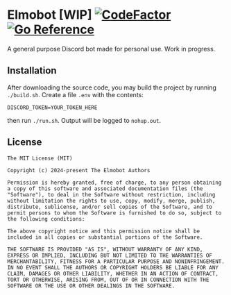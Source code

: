 # Elmobot [WIP] [![CodeFactor](https://www.codefactor.io/repository/github/servusdei2018/elmobot/badge)](https://www.codefactor.io/repository/github/servusdei2018/elmobot) [![Go Reference](https://pkg.go.dev/badge/github.com/servusdei2018/elmobot.svg)](https://pkg.go.dev/github.com/servusdei2018/elmobot)

A general purpose Discord bot made for personal use. Work in progress.

## Installation

After downloading the source code, you may build the project by running `./build.sh`. Create a file `.env` with the contents:

```
DISCORD_TOKEN=YOUR_TOKEN_HERE
```

then run `./run.sh`. Output will be logged to `nohup.out`.

## License

```
The MIT License (MIT)

Copyright (c) 2024-present The Elmobot Authors

Permission is hereby granted, free of charge, to any person obtaining a copy of this software and associated documentation files (the "Software"), to deal in the Software without restriction, including without limitation the rights to use, copy, modify, merge, publish, distribute, sublicense, and/or sell copies of the Software, and to permit persons to whom the Software is furnished to do so, subject to the following conditions:

The above copyright notice and this permission notice shall be included in all copies or substantial portions of the Software.

THE SOFTWARE IS PROVIDED "AS IS", WITHOUT WARRANTY OF ANY KIND, EXPRESS OR IMPLIED, INCLUDING BUT NOT LIMITED TO THE WARRANTIES OF MERCHANTABILITY, FITNESS FOR A PARTICULAR PURPOSE AND NONINFRINGEMENT. IN NO EVENT SHALL THE AUTHORS OR COPYRIGHT HOLDERS BE LIABLE FOR ANY CLAIM, DAMAGES OR OTHER LIABILITY, WHETHER IN AN ACTION OF CONTRACT, TORT OR OTHERWISE, ARISING FROM, OUT OF OR IN CONNECTION WITH THE SOFTWARE OR THE USE OR OTHER DEALINGS IN THE SOFTWARE.
```